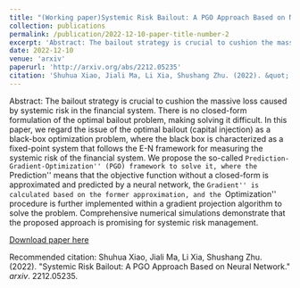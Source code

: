 ```yaml
---
title: "(Working paper)Systemic Risk Bailout: A PGO Approach Based on Neural Network"
collection: publications
permalink: /publication/2022-12-10-paper-title-number-2
excerpt: 'Abstract: The bailout strategy is crucial to cushion the massive loss caused by systemic risk in the financial system. There is no closed-form formulation of the optimal bailout problem, making solving it difficult. In this paper, we regard the issue of the optimal bailout (capital injection) as a black-box optimization problem, where the black box is characterized as a fixed-point system that follows the E-N framework for measuring the systemic risk of the financial system. We propose the so-called ``Prediction-Gradient-Optimization'' (PGO) framework to solve it, where the ``Prediction'' means that the objective function without a closed-form is approximated and predicted by a neural network, the ``Gradient'' is calculated based on the former approximation, and the ``Optimization'' procedure is further implemented within a gradient projection algorithm to solve the problem. Comprehensive numerical simulations demonstrate that the proposed approach is promising for systemic risk management.'
date: 2022-12-10
venue: 'arxiv'
paperurl: 'http://arxiv.org/abs/2212.05235'
citation: 'Shuhua Xiao, Jiali Ma, Li Xia, Shushang Zhu. (2022). &quot; Systemic Risk Bailout: A PGO Approach Based on Neural Network.&quot; <i>arxiv</i>. 2212.05235.'
---
```

Abstract: The bailout strategy is crucial to cushion the massive loss caused by systemic risk in the financial system. There is no closed-form formulation of the optimal bailout problem, making solving it difficult. In this paper, we regard the issue of the optimal bailout (capital injection) as a black-box optimization problem, where the black box is characterized as a fixed-point system that follows the E-N framework for measuring the systemic risk of the financial system. We propose the so-called ``Prediction-Gradient-Optimization'' (PGO) framework to solve it, where the ``Prediction'' means that the objective function without a closed-form is approximated and predicted by a neural network, the ``Gradient'' is calculated based on the former approximation, and the ``Optimization'' procedure is further implemented within a gradient projection algorithm to solve the problem. Comprehensive numerical simulations demonstrate that the proposed approach is promising for systemic risk management.

[Download paper here](http://arxiv.org/abs/2212.05235)

Recommended citation: Shuhua Xiao, Jiali Ma, Li Xia, Shushang Zhu. (2022). "Systemic Risk Bailout: A PGO Approach Based on Neural Network." <i>arxiv</i>. 2212.05235.

